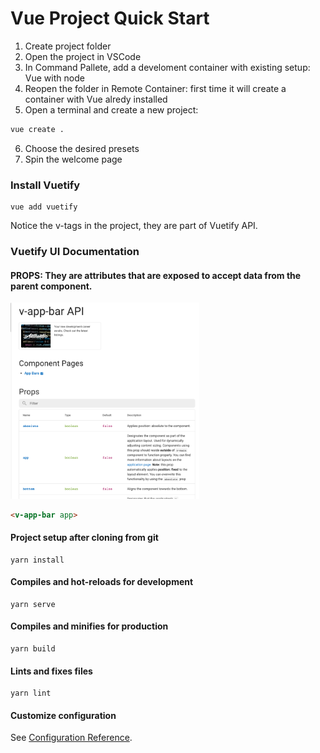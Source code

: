 # Vue Project Quick Start

1. Create project folder
2. Open the project in VSCode
3. In Command Pallete, add a develoment container with existing setup: Vue with node
4. Reopen the folder in Remote Container: first time it will create a container with Vue alredy installed
5. Open a terminal and create a new project:
```bash
vue create .
```
6. Choose the desired presets
7. Spin the welcome page

### Install Vuetify
```
vue add vuetify
```
Notice the v-tags in the project, they are part of Vuetify API.

### Vuetify UI Documentation

#### PROPS: They are attributes that are exposed to accept data from the parent component.

<img style="width: 60%" src='./src/assets/appbarAPI.png'>

```html
<v-app-bar app>
```










#### Project setup after cloning from git
```
yarn install
```
#### Compiles and hot-reloads for development
```
yarn serve
```
#### Compiles and minifies for production
```
yarn build
```
#### Lints and fixes files
```
yarn lint
```
#### Customize configuration
See [Configuration Reference](https://cli.vuejs.org/config/).
